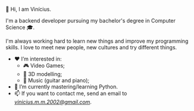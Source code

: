 👋 Hi, I am Vinícius.

I'm a backend developer pursuing my bachelor's degree in Computer Science :mortar_board:.

I'm always working hard to learn new things and improve my programming skills. 
I love to meet new people, new cultures and try different things. 
- :heart: I’m interested in:
  - :video_game: Video Games;
  - :octopus: 3D modelling;
  - :musical_keyboard: Music (guitar and piano);
- :blue_book: I’m currently mastering/learning Python.
- 📫 If you want to contact me, send an email to *vinicius.m.m.2002@gmail.com*.
